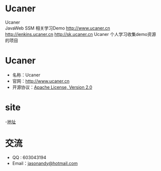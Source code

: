 # Ucaner
Ucaner  
JavaWeb SSM 相关学习Demo 
http://www.ucaner.cn     
http://jenkins.ucaner.cn
http://sk.ucaner.cn 
Ucaner 个人学习收集demo资源的项目

# Ucaner
* 名称：Ucaner
* 官网：http://www.ucaner.cn
* 开源协议：[Apache License, Version 2.0](http://www.apache.org/licenses/LICENSE-2.0.html)


# site
-[地址](https://github.com/UcanerX/Ucaner.git)


# 交流
* QQ : 603043194
* Email：jasonandy@hotmail.com
